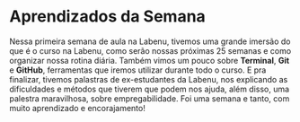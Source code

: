 # Aprendizados da Semana
Nessa primeira semana de aula na Labenu, tivemos uma grande imersão do que é o curso na Labenu, como serão nossas próximas 25 semanas e como organizar nossa rotina diária. Também vimos um pouco sobre **Terminal**, **Git** e **GitHub**, ferramentas que iremos utilizar durante todo o curso. E pra finalizar, tivemos palastras de ex-estudantes da Labenu, nos explicando as dificuldades e métodos que tiverem que podem nos ajuda, além disso, uma palestra maravilhosa, sobre empregabilidade. Foi uma semana e tanto, com muito aprendizado e encorajamento!